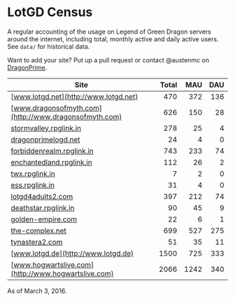 # LotGD Census
A regular accounting of the usage on Legend of Green Dragon servers around the internet, including total, monthly active and daily active users. See `data/` for historical data.

Want to add your site? Put up a pull request or contact @austenmc on [DragonPrime](http://dragonprime.net).


Site | Total | MAU | DAU
--- | ---:| ---:| ---:
[www.lotgd.net](http://www.lotgd.net)|470|372|136
[www.dragonsofmyth.com](http://www.dragonsofmyth.com)|626|150|28
[stormvalley.rpglink.in](http://stormvalley.rpglink.in)|278|25|4
[dragonprimelogd.net](http://dragonprimelogd.net)|24|4|0
[forbiddenrealm.rpglink.in](http://forbiddenrealm.rpglink.in)|743|233|74
[enchantedland.rpglink.in](http://enchantedland.rpglink.in)|112|26|2
[twx.rpglink.in](http://twx.rpglink.in)|7|2|0
[ess.rpglink.in](http://ess.rpglink.in)|31|4|0
[lotgd4adults2.com](http://lotgd4adults2.com)|397|212|74
[deathstar.rpglink.in](http://deathstar.rpglink.in)|90|45|9
[golden-empire.com](http://golden-empire.com)|22|6|1
[the-complex.net](http://the-complex.net)|699|527|275
[tynastera2.com](http://tynastera2.com)|51|35|11
[www.lotgd.de](http://www.lotgd.de)|1500|725|333
[www.hogwartslive.com](http://www.hogwartslive.com)|2066|1242|340

As of March 3, 2016.
